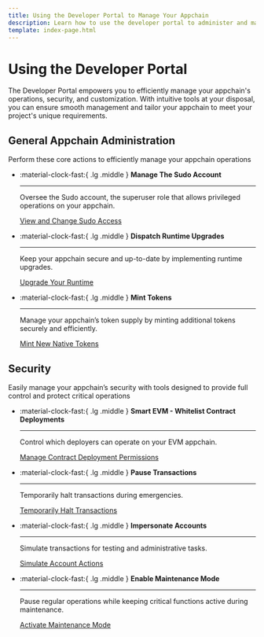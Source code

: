 ```yaml
---
title: Using the Developer Portal to Manage Your Appchain
description: Learn how to use the developer portal to administer and manage your Appchain, including upgrading your chain's runtime, rotating the Sudo keys, and more.
template: index-page.html
---
```


# Using the Developer Portal

The Developer Portal empowers you to efficiently manage your appchain's operations, security, and customization. With intuitive tools at your disposal, you can ensure smooth management and tailor your appchain to meet your project's unique requirements.


## General Appchain Administration

Perform these core actions to efficiently manage your appchain operations

<div class="grid cards" markdown>

-   :material-clock-fast:{ .lg .middle } __Manage The Sudo Account__

    ---
    
    Oversee the Sudo account, the superuser role that allows privileged operations on your appchain.

    [View and Change Sudo Access](sudo.md)

-   :material-clock-fast:{ .lg .middle } __Dispatch Runtime Upgrades__

    ---
    
    Keep your appchain secure and up-to-date by implementing runtime upgrades.

    [Upgrade Your Runtime](upgrade.md)    

-   :material-clock-fast:{ .lg .middle } __Mint Tokens__

    ---
    
    Manage your appchain’s token supply by minting additional tokens securely and efficiently.

    [Mint New Native Tokens](minting.md)

</div>

## Security

Easily manage your appchain’s security with tools designed to provide full control and protect critical operations

<div class="grid cards" markdown>

-   :material-clock-fast:{ .lg .middle } __Smart EVM - Whitelist Contract Deployments__

    ---
    
    Control which deployers can operate on your EVM appchain.

    [Manage Contract Deployment Permissions](smart-contracts-creation-filter.md)

-   :material-clock-fast:{ .lg .middle } __Pause Transactions__

    ---
    
    Temporarily halt transactions during emergencies.

    [Temporarily Halt Transactions](pause-transactions.md)    

-   :material-clock-fast:{ .lg .middle } __Impersonate Accounts__

    ---
    
    Simulate transactions for testing and administrative tasks.

    [Simulate Account Actions](impersonate.md)

-   :material-clock-fast:{ .lg .middle } __Enable Maintenance Mode__

    ---
    
    Pause regular operations while keeping critical functions active during maintenance.

    [Activate Maintenance Mode](maintenance.md)

</div>